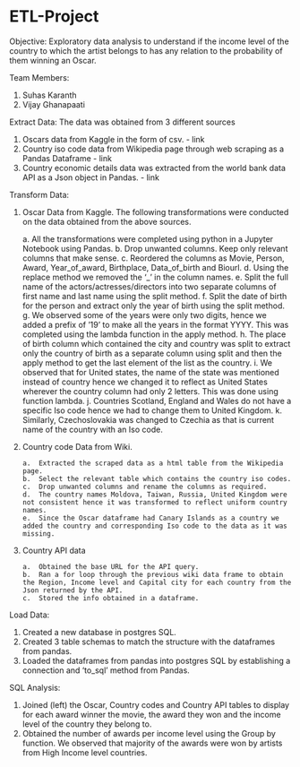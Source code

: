 # ETL-Project

Objective: 
	Exploratory data analysis to understand if the income level of the country to which the artist belongs to has any relation to the probability of them winning an Oscar.

Team Members:

1.	Suhas Karanth
2.	Vijay Ghanapaati

Extract Data: 
The data was obtained from 3 different sources
1.	Oscars data from Kaggle in the form of csv. - link
2.	Country iso code data from Wikipedia page through web scraping as a Pandas Dataframe - link
3.	Country economic details data was extracted from the world bank data API as a Json object in Pandas. - link

Transform Data:
1.	Oscar Data from Kaggle. The following transformations were conducted on the data obtained from the above sources.

	a.	All the transformations were completed using python in a Jupyter Notebook using Pandas.
		b.	Drop unwanted columns. Keep only relevant columns that make sense.
		c.	Reordered the columns as Movie, Person, Award, Year_of_award, Birthplace, Data_of_birth and Biourl.
		d.	Using the replace method we removed the ‘_’ in the column names.
		e.	Split the full name of the actors/actresses/directors into two separate columns of first name and last name using the split method.
		f.	Split the date of birth for the person and extract only the year of birth using the split method.
		g.	We observed some of the years were only two digits, hence we added a prefix of ’19’ to make all the years in the format YYYY. This was completed using the lambda function in the apply method.
		h.	The place of birth column which contained the city and country was split to extract only the country of birth as a separate column using split and then the apply method to get the last element of the list as the country.
		i.	We observed that for United states, the name of the state was mentioned instead of country hence we changed it to reflect as United States wherever the country column had only 2 letters. This was done using function lambda. 
		j.	Countries Scotland, England and Wales do not have a specific Iso code hence we had to change them to United 	Kingdom.
		k.	Similarly, Czechoslovakia was changed to Czechia as that is current name of the country with an Iso code.



2.	Country code Data from Wiki.

		a.	Extracted the scraped data as a html table from the Wikipedia page.
		b.	Select the relevant table which contains the country iso codes.
		c.	Drop unwanted columns and rename the columns as required.
		d.	The country names Moldova, Taiwan, Russia, United Kingdom were not consistent hence it was transformed to reflect uniform country names.
		e.	Since the Oscar dataframe had Canary Islands as a country we added the country and corresponding Iso code to the data as it was missing.


3.	Country API data

		a.	Obtained the base URL for the API query.
		b.	Ran a for loop through the previous wiki data frame to obtain the Region, Income level and Capital city for each country from the Json returned by the API.
		c.	Stored the info obtained in a dataframe.





Load Data:
1.	Created a new database in postgres SQL.
2.	Created 3 table schemas to match the structure with the dataframes from pandas.
3.	Loaded the dataframes from pandas into postgres SQL by establishing a connection and ‘to_sql’ method from Pandas. 


SQL Analysis:
1.	Joined (left) the Oscar, Country codes and Country API tables to display for each award winner the movie, the award they won and the income level of the country they belong to. 
2.	Obtained the number of awards per income level using the Group by function. We observed that majority of the awards were won by artists from High Income level countries. 

